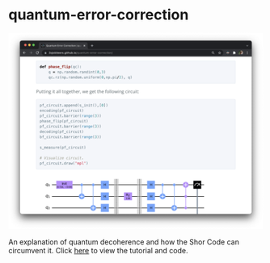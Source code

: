 # quantum-error-correction

![](img/cover-image.png)

An explanation of quantum decoherence and how the Shor Code can circumvent it. Click [here](https://3qiskiteers.github.io/quantum-error-correction/) to view the tutorial and code.
